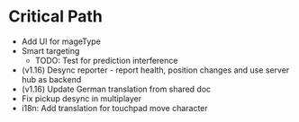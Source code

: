 # Critical Path
- Add UI for mageType
- Smart targeting
    - TODO: Test for prediction interference
- (v1.16) Desync reporter - report health, position changes and use server hub as backend
- (v1.16) Update German translation from shared doc
- Fix pickup desync in multiplayer
- i18n: Add translation for touchpad move character